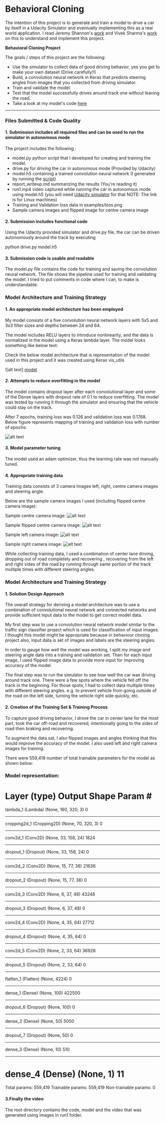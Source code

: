 # **Behavioral Cloning** 

[//]: # (Image References)

[centre_image]: ./examples/centre_image.jpg "Sample Centre Camera Image: "
[flipped_centre_image]: ./examples/flipped_centre_image.jpg "Sample Flipped Centre Camera Image: "
[left_image]: ./examples/left_image.jpg "Sample Left Camera Image: "
[right_image]: ./examples/right_image.jpg "Sample Right Camera Image: "
[loss_data]: ./examples/loss.png "Training and Validation Loss Data: "
[model]: ./examples/model_plot.png "Implemented Model"

The intention of this project is to generate and train a model to drive a car by itself in a Udacity Simulator and eventually implementing this as a real world application. I read Jeremy Shannon's [work](https://github.com/jeremy-shannon) and Vivek Sharma's [work](https://github.com/vivekmsit) on this to understand and implement this project.

**Behavioral Cloning Project**

The goals / steps of this project are the following:
* Use the simulator to collect data of good driving behavior, yes you get to make your own dataset (Drive carefully!!)
* Build, a convolution neural network in Keras that predicts steering angles from images that you collected from driving simulator.
* Train and validate the model.
* Test that the model successfully drives around track one without leaving the road.
* Take a look at my model's code [here](https://github.com/vyaspartm/CarND-Behavioral-Cloning-P3/blob/master/model.py)

---
### Files Submitted & Code Quality

#### 1. Submission includes all required files and can be used to run the simulator in autonomous mode

The project includes the following :
* model.py python script that I developed for creating and training the model.
* drive.py for driving the car in autonomous mode (Provided by Udacity)
* model.h5 containing a trained convolution neural network (I generated by running the [script](https://github.com/vyaspartm/CarND-Behavioral-Cloning-P3/blob/master/model.py))
* report_writeup.md summarizing the results (You're reading it)
* run1.mp4 video captured while running the car in autonomous mode using model.h5 (you will need [Udacity simulator](https://d17h27t6h515a5.cloudfront.net/topher/2017/February/58ae46bb_linux-sim/linux-sim.zip) for that NOTE: The link is for Linux machines)
* Training and Validation loss data in examples/loss.png
* Sample camera images and flipped image for centre camera image

#### 2. Submission includes functional code
Using the Udacity provided simulator and drive.py file, the car can be driven autonomously around the track by executing 

python drive.py model.h5

#### 3. Submission code is usable and readable

The model.py file contains the code for training and saving the convolution neural network. The file shows the pipeline used for training and validating the model. I tried to put comments in code where I can, to make is understandable.

### Model Architecture and Training Strategy

#### 1. An appropriate model architecture has been employed

My model consists of a five convolution neural network layers with 5x5 and 3x3 filter sizes and depths between 24 and 64. 

The model includes RELU layers to introduce nonlinearity, and the data is normalized in the model using a Keras lambda layer. 
The model looks something like below text:

Check the below model architecture that is representation of the model used in this project and it was created using Keras vis_utils

![alt text] [model]

#### 2. Attempts to reduce overfitting in the model

The model contains dropout layer after each convolutional layer and some of the Dense layers with dropout rate of 0.1 to reduce overfitting. The model was tested by running it through the simulator and ensuring that the vehicle could stay on the track.

After 7 epochs, training loss was 0.126 and validation loss was 0.1768. Below figure represents mapping of training and validation loss with number of epochs:


![alt text][loss_data] 



#### 3. Model parameter tuning

The model used an adam optimizer, thus the learning rate was not manually tuned.

#### 4. Appropriate training data

Training data consists of 3 camera images left, right, centre camera images and steering angle. 

Below are the sample camera images I used (including flipped centre camera image):

Sample centre camera image:
![alt text][centre_image]

Sample flipped centre camera image:
![alt text][flipped_centre_image]

Sample left camera image:
![alt text][left_image]

Sample right camera image:
![alt text][right_image] 

While collecting training data, I used a combination of center lane driving, dropping out of road completely and recovering , recovering from the left and right sides of the road by running through same portion of the track multiple times with different steering angles.

### Model Architecture and Training Strategy

#### 1. Solution Design Approach

The overall strategy for deriving a model architecture was to use a combination of convolutional neural network and connected networks and provide sufficient input data to the model to get correct model data.

My first step was to use a convolution neural network model similar to the traffic sign classifier project which is used for classification of input images. I thought this model might be appropriate because in behaviour cloning project also, input data is set of images and labels are the steering angles.

In order to gauge how well the model was working, I split my image and steering angle data into a training and validation set. Then for each input image, I used flipped image data to provide more input for improving accuracy of the model.

The final step was to run the simulator to see how well the car was driving around track one. There were a few spots where the vehicle fell off the track in the beginning. For those spots, I had to collect data multiple times with different steering angles. e.g. to prevent vehicle from going outside of the road on the left side, turning the vehicle right side quickly, etc. 


#### 2. Creation of the Training Set & Training Process

To capture good driving behavior, I drove the car in center lane for the most part, took the car off-road and recovered, intentionally going to the sides of road then braking and recovering.

To augment the data sat, I also flipped images and angles thinking that this would improve the accuracy of the model. I also used left and right camera images for training.

There were 559,419 number of total trainable parameters for the model as shown below:
### Model representation:

Layer (type)                 Output Shape              Param #   
================================================================
lambda_1 (Lambda)            (None, 160, 320, 3)       0         
_________________________________________________________________
cropping2d_1 (Cropping2D)    (None, 70, 320, 3)        0         
_________________________________________________________________
conv2d_1 (Conv2D)            (None, 33, 158, 24)       1824      
_________________________________________________________________
dropout_1 (Dropout)          (None, 33, 158, 24)       0         
_________________________________________________________________
conv2d_2 (Conv2D)            (None, 15, 77, 36)        21636     
_________________________________________________________________
dropout_2 (Dropout)          (None, 15, 77, 36)        0         
_________________________________________________________________
conv2d_3 (Conv2D)            (None, 6, 37, 48)         43248     
_________________________________________________________________
dropout_3 (Dropout)          (None, 6, 37, 48)         0         
_________________________________________________________________
conv2d_4 (Conv2D)            (None, 4, 35, 64)         27712     
_________________________________________________________________
dropout_4 (Dropout)          (None, 4, 35, 64)         0         
_________________________________________________________________
conv2d_5 (Conv2D)            (None, 2, 33, 64)         36928     
_________________________________________________________________
dropout_5 (Dropout)          (None, 2, 33, 64)         0         
_________________________________________________________________
flatten_1 (Flatten)          (None, 4224)              0         
_________________________________________________________________
dense_1 (Dense)              (None, 100)               422500    
_________________________________________________________________
dropout_6 (Dropout)          (None, 100)               0         
_________________________________________________________________
dense_2 (Dense)              (None, 50)                5050      
_________________________________________________________________
dropout_7 (Dropout)          (None, 50)                0         
_________________________________________________________________
dense_3 (Dense)              (None, 10)                510       
_________________________________________________________________

dense_4 (Dense)              (None, 1)                 11        
=================================================================
Total params: 559,419
Trainable params: 559,419
Non-trainable params: 0

#### 3.Finally the video

The root directory contains the code, model and the video that was generated using images in run1 folder.

